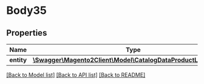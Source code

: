 # Body35

## Properties
Name | Type | Description | Notes
------------ | ------------- | ------------- | -------------
**entity** | [**\Swagger\Magento2Client\Model\CatalogDataProductLinkInterface**](CatalogDataProductLinkInterface.md) |  | 

[[Back to Model list]](../README.md#documentation-for-models) [[Back to API list]](../README.md#documentation-for-api-endpoints) [[Back to README]](../README.md)


